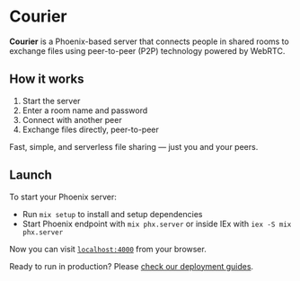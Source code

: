 # Courier

**Courier** is a Phoenix-based server that connects people in shared rooms to exchange files using peer-to-peer (P2P) technology powered by WebRTC.

## How it works

1. Start the server
2. Enter a room name and password
3. Connect with another peer
4. Exchange files directly, peer-to-peer

Fast, simple, and serverless file sharing — just you and your peers.

## Launch

To start your Phoenix server:

- Run `mix setup` to install and setup dependencies
- Start Phoenix endpoint with `mix phx.server` or inside IEx with `iex -S mix phx.server`

Now you can visit [`localhost:4000`](http://localhost:4000) from your browser.

Ready to run in production? Please [check our deployment guides](https://hexdocs.pm/phoenix/deployment.html).
